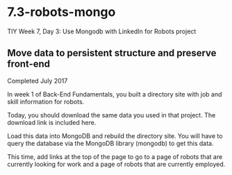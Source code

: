# 7.3-robots-mongo
TIY Week 7, Day 3: Use Mongodb with LinkedIn for Robots project

## Move data to persistent structure and preserve front-end
Completed July 2017

In week 1 of Back-End Fundamentals, you built a directory site with job and skill information for robots.

Today, you should download the same data you used in that project. The download link is included here.

Load this data into MongoDB and rebuild the directory site. You will have to query the database via the MongoDB library (mongodb) to get this data.

This time, add links at the top of the page to go to a page of robots that are currently looking for work and a page of robots that are currently employed.
